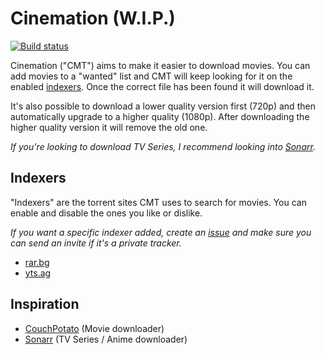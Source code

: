 # Cinemation (W.I.P.)

[![Build status](https://ci.appveyor.com/api/projects/status/xy3ldosh58v7y5ea?svg=true)](https://ci.appveyor.com/project/Cinemation/cinemation)

Cinemation ("CMT") aims to make it easier to download movies. You can add movies to a "wanted" list and CMT will keep looking for it on the enabled [indexers](#Indexers). Once the correct file has been found it will download it. 

It's also possible to download a lower quality version first (720p) and then automatically upgrade to a higher quality (1080p). After downloading the higher quality version it will remove the old one.

*If you're looking to download TV Series, I recommend looking into [Sonarr][sonarr].*

## Indexers

"Indexers" are the torrent sites CMT uses to search for movies. You can enable and disable the ones you like or dislike. 

*If you want a specific indexer added, create an [issue][create_issue] and make sure you can send an invite if it's a private tracker.*

 - [rar.bg](https://rarbg.to/)
 - [yts.ag](https://yts.ag/)

## Inspiration

 - [CouchPotato][couchpotato] (Movie downloader)
 - [Sonarr][sonarr] (TV Series / Anime downloader)

[create_issue]: https://github.com/Cinemation/Cinemation/issues/new
[sonarr]: https://github.com/Sonarr/Sonarr
[couchpotato]: https://github.com/CouchPotato/CouchPotatoServer
